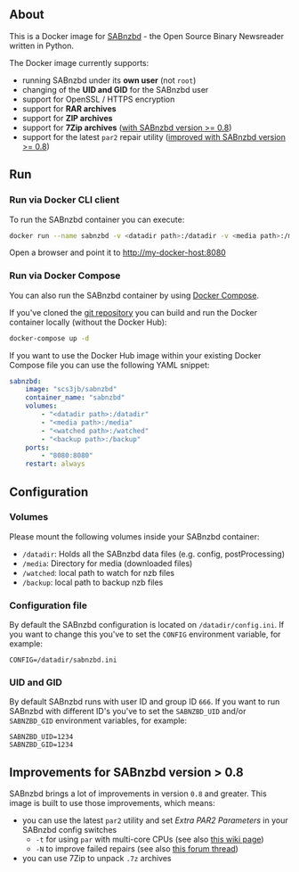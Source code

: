 ## About

This is a Docker image for [SABnzbd](http://sabnzbd.org/) - the Open Source Binary Newsreader written in Python.

The Docker image currently supports:

* running SABnzbd under its __own user__ (not `root`)
* changing of the __UID and GID__ for the SABnzbd user
* support for OpenSSL / HTTPS encryption
* support for __RAR archives__
* support for __ZIP archives__
* support for __7Zip archives__ ([with SABnzbd version >= 0.8](#improvements-for-sabnzbd-version--08))
* support for the latest `par2` repair utility ([improved with SABnzbd version >= 0.8](#improvements-for-sabnzbd-version--08))

## Run

### Run via Docker CLI client

To run the SABnzbd container you can execute:

```bash
docker run --name sabnzbd -v <datadir path>:/datadir -v <media path>:/media -v <watched path>:/watched -v <backup path>:/backup -e SABNZBD_UID=1234 -e SABNZBD_GID=1234 -p 8080:8080 scs3jb/sabnzbd
```

Open a browser and point it to [http://my-docker-host:8080](http://my-docker-host:8080)

### Run via Docker Compose

You can also run the SABnzbd container by using [Docker Compose](https://www.docker.com/docker-compose).

If you've cloned the [git repository](https://github.com/domibarton/docker-sabnzbd) you can build and run the Docker container locally (without the Docker Hub):

```bash
docker-compose up -d
```

If you want to use the Docker Hub image within your existing Docker Compose file you can use the following YAML snippet:

```yaml
sabnzbd:
    image: "scs3jb/sabnzbd"
    container_name: "sabnzbd"
    volumes:
        - "<datadir path>:/datadir"
        - "<media path>:/media"
        - "<watched path>:/watched" 
        - "<backup path>:/backup"
    ports:
        - "8080:8080"
    restart: always
```

## Configuration

### Volumes

Please mount the following volumes inside your SABnzbd container:

* `/datadir`: Holds all the SABnzbd data files (e.g. config, postProcessing)
* `/media`: Directory for media (downloaded files)
* `/watched`: local path to watch for nzb files
* `/backup`: local path to backup nzb files

### Configuration file

By default the SABnzbd configuration is located on `/datadir/config.ini`.
If you want to change this you've to set the `CONFIG` environment variable, for example:

```
CONFIG=/datadir/sabnzbd.ini
```

### UID and GID

By default SABnzbd runs with user ID and group ID `666`.
If you want to run SABnzbd with different ID's you've to set the `SABNZBD_UID` and/or `SABNZBD_GID` environment variables, for example:

```
SABNZBD_UID=1234
SABNZBD_GID=1234
```

## Improvements for SABnzbd version > 0.8

SABnzbd brings a lot of improvements in version `0.8` and greater. This image is built to use those improvements, which means:

* you can use the latest `par2` utility and set _Extra PAR2 Parameters_ in your SABnzbd config switches
  * `-t` for using `par` with multi-core CPUs (see also [this wiki page](http://wiki.sabnzbd.org/configure-switches#multi-core))
  * `-N` to improve failed repairs (see also [this forum thread](http://forums.sabnzbd.org/viewtopic.php?f=2&t=19913#p103827))
* you can use 7Zip to unpack `.7z` archives
